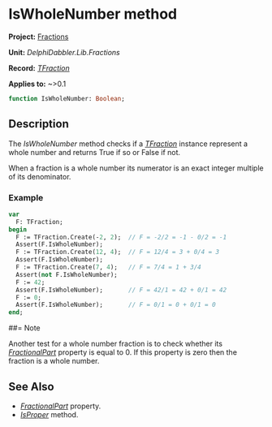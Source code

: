 # IsWholeNumber method

**Project:** [Fractions](../API.md)

**Unit:** _DelphiDabbler.Lib.Fractions_

**Record:** [_TFraction_](./TFraction.md)

**Applies to:** ~>0.1

```pascal
function IsWholeNumber: Boolean;
```

## Description

The _IsWholeNumber_ method checks if a [_TFraction_](./TFraction.md) instance represent a whole number and returns True if so or False if not.

When a fraction is a whole number its numerator is an exact integer multiple of its denominator.

### Example

```pascal
var
  F: TFraction;
begin
  F := TFraction.Create(-2, 2);  // F = -2/2 = -1 - 0/2 = -1
  Assert(F.IsWholeNumber);
  F := TFraction.Create(12, 4);  // F = 12/4 = 3 + 0/4 = 3
  Assert(F.IsWholeNumber);
  F := TFraction.Create(7, 4);   // F = 7/4 = 1 + 3/4
  Assert(not F.IsWholeNumber);
  F := 42;
  Assert(F.IsWholeNumber);       // F = 42/1 = 42 + 0/1 = 42
  F := 0;
  Assert(F.IsWholeNumber);       // F = 0/1 = 0 + 0/1 = 0
end;
```

##= Note

Another test for a whole number fraction is to check whether its [_FractionalPart_](./TFraction-FractionalPart.md) property is equal to 0. If this property is zero then the fraction is a whole number.

## See Also

* [_FractionalPart_](./TFraction-FractionalPart.md) property.
* [_IsProper_](./TFraction-IsProper.md) method.
